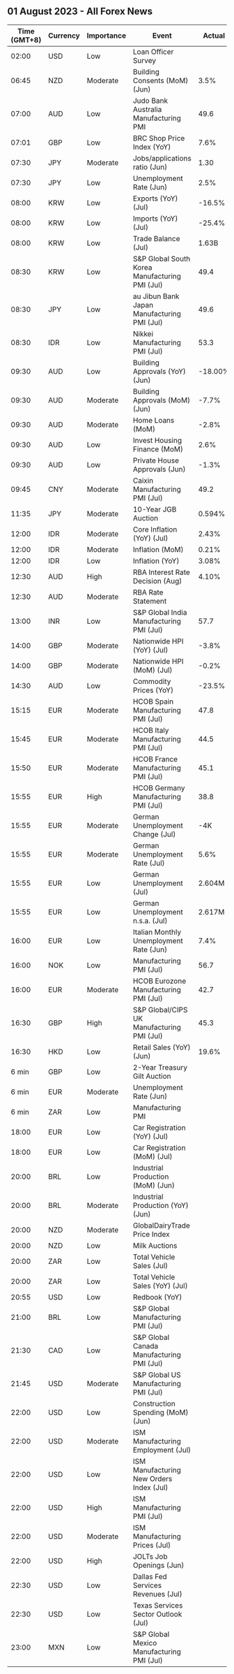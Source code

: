 ## 01 August 2023 - All Forex News

| Time (GMT+8) | Currency | Importance | Event | Actual | Forecast | Previous |
|------|----------|------------|-------|--------|----------|----------|
| 02:00 | USD | Low | Loan Officer Survey |  |  |  |
| 06:45 | NZD | Moderate | Building Consents (MoM) (Jun) | 3.5% | 0.3% | -2.3% |
| 07:00 | AUD | Low | Judo Bank Australia Manufacturing PMI | 49.6 | 49.6 | 48.2 |
| 07:01 | GBP | Low | BRC Shop Price Index (YoY) | 7.6% |  | 8.4% |
| 07:30 | JPY | Moderate | Jobs/applications ratio (Jun) | 1.30 | 1.32 | 1.31 |
| 07:30 | JPY | Low | Unemployment Rate (Jun) | 2.5% | 2.5% | 2.6% |
| 08:00 | KRW | Low | Exports (YoY) (Jul) | -16.5% | -14.5% | -6.0% |
| 08:00 | KRW | Low | Imports (YoY) (Jul) | -25.4% | -24.6% | -11.7% |
| 08:00 | KRW | Low | Trade Balance (Jul) | 1.63B | 3.03B | 1.13B |
| 08:30 | KRW | Low | S&P Global South Korea Manufacturing PMI (Jul) | 49.4 | 48.1 | 47.8 |
| 08:30 | JPY | Low | au Jibun Bank Japan Manufacturing PMI (Jul) | 49.6 | 49.4 | 49.8 |
| 08:30 | IDR | Low | Nikkei Manufacturing PMI (Jul) | 53.3 |  | 52.5 |
| 09:30 | AUD | Low | Building Approvals (YoY) (Jun) | -18.00% |  | -9.80% |
| 09:30 | AUD | Moderate | Building Approvals (MoM) (Jun) | -7.7% | -7.0% | 20.5% |
| 09:30 | AUD | Moderate | Home Loans (MoM) | -2.8% | 1.7% | 5.1% |
| 09:30 | AUD | Low | Invest Housing Finance (MoM) | 2.6% |  | 5.9% |
| 09:30 | AUD | Low | Private House Approvals (Jun) | -1.3% |  | 0.9% |
| 09:45 | CNY | Moderate | Caixin Manufacturing PMI (Jul) | 49.2 | 50.3 | 50.5 |
| 11:35 | JPY | Moderate | 10-Year JGB Auction | 0.594% |  | 0.428% |
| 12:00 | IDR | Moderate | Core Inflation (YoY) (Jul) | 2.43% | 2.50% | 2.58% |
| 12:00 | IDR | Moderate | Inflation (MoM) | 0.21% | 0.22% | 0.14% |
| 12:00 | IDR | Low | Inflation (YoY) | 3.08% | 3.10% | 3.52% |
| 12:30 | AUD | High | RBA Interest Rate Decision (Aug) | 4.10% | 4.35% | 4.10% |
| 12:30 | AUD | Moderate | RBA Rate Statement |  |  |  |
| 13:00 | INR | Low | S&P Global India Manufacturing PMI (Jul) | 57.7 | 57.0 | 57.8 |
| 14:00 | GBP | Moderate | Nationwide HPI (YoY) (Jul) | -3.8% | -3.8% | -3.5% |
| 14:00 | GBP | Moderate | Nationwide HPI (MoM) (Jul) | -0.2% | -0.2% | 0.1% |
| 14:30 | AUD | Low | Commodity Prices (YoY) | -23.5% | -19.0% | -21.5% |
| 15:15 | EUR | Moderate | HCOB Spain Manufacturing PMI (Jul) | 47.8 | 48.3 | 48.0 |
| 15:45 | EUR | Moderate | HCOB Italy Manufacturing PMI (Jul) | 44.5 | 44.2 | 43.8 |
| 15:50 | EUR | Moderate | HCOB France Manufacturing PMI (Jul) | 45.1 | 44.5 | 46.0 |
| 15:55 | EUR | High | HCOB Germany Manufacturing PMI (Jul) | 38.8 | 38.8 | 40.6 |
| 15:55 | EUR | Moderate | German Unemployment Change (Jul) | -4K | 20K | 30K |
| 15:55 | EUR | Moderate | German Unemployment Rate (Jul) | 5.6% | 5.7% | 5.7% |
| 15:55 | EUR | Low | German Unemployment (Jul) | 2.604M | 2.629M | 2.608M |
| 15:55 | EUR | Low | German Unemployment n.s.a. (Jul) | 2.617M | 2.563M | 2.550M |
| 16:00 | EUR | Low | Italian Monthly Unemployment Rate (Jun) | 7.4% | 7.7% | 7.5% |
| 16:00 | NOK | Low | Manufacturing PMI (Jul) | 56.7 | 47.3 | 48.7 |
| 16:00 | EUR | Moderate | HCOB Eurozone Manufacturing PMI (Jul) | 42.7 | 42.7 | 43.4 |
| 16:30 | GBP | High | S&P Global/CIPS UK Manufacturing PMI (Jul) | 45.3 | 45.0 | 46.5 |
| 16:30 | HKD | Low | Retail Sales (YoY) (Jun) | 19.6% | 26.7% | 18.4% |
| 6 min | GBP | Low | 2-Year Treasury Gilt Auction |  |  | 4.874% |
| 6 min | EUR | Moderate | Unemployment Rate (Jun) |  | 6.5% | 6.5% |
| 6 min | ZAR | Low | Manufacturing PMI |  | 50.0 | 47.6 |
| 18:00 | EUR | Low | Car Registration (YoY) (Jul) |  |  | 13.30% |
| 18:00 | EUR | Low | Car Registration (MoM) (Jul) |  |  | 9.80% |
| 20:00 | BRL | Low | Industrial Production (MoM) (Jun) |  | -0.1% | 0.3% |
| 20:00 | BRL | Moderate | Industrial Production (YoY) (Jun) |  | 0.3% | 1.9% |
| 20:00 | NZD | Moderate | GlobalDairyTrade Price Index |  |  | -1.0% |
| 20:00 | NZD | Low | Milk Auctions |  |  | 3,289.0% |
| 20:00 | ZAR | Low | Total Vehicle Sales (Jul) |  |  | 46.81K |
| 20:00 | ZAR | Low | Total Vehicle Sales (YoY) (Jul) |  | 29.40% | 14.00% |
| 20:55 | USD | Low | Redbook (YoY) |  |  | -0.4% |
| 21:00 | BRL | Low | S&P Global Manufacturing PMI (Jul) |  | 46.8 | 46.6 |
| 21:30 | CAD | Low | S&P Global Canada Manufacturing PMI (Jul) |  | 48.9 | 48.8 |
| 21:45 | USD | Moderate | S&P Global US Manufacturing PMI (Jul) |  | 49.0 | 46.3 |
| 22:00 | USD | Low | Construction Spending (MoM) (Jun) |  | 0.6% | 0.9% |
| 22:00 | USD | Moderate | ISM Manufacturing Employment (Jul) |  | 48.0 | 48.1 |
| 22:00 | USD | Low | ISM Manufacturing New Orders Index (Jul) |  | 44.0 | 45.6 |
| 22:00 | USD | High | ISM Manufacturing PMI (Jul) |  | 46.8 | 46.0 |
| 22:00 | USD | Moderate | ISM Manufacturing Prices (Jul) |  | 42.8 | 41.8 |
| 22:00 | USD | High | JOLTs Job Openings (Jun) |  | 9.610M | 9.824M |
| 22:30 | USD | Low | Dallas Fed Services Revenues (Jul) |  | 5.6 | 3.6 |
| 22:30 | USD | Low | Texas Services Sector Outlook (Jul) |  | -12.5 | -8.2 |
| 23:00 | MXN | Low | S&P Global Mexico Manufacturing PMI (Jul) |  | 50.70 | 50.90 |
